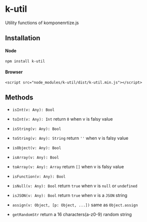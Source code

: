 # k-util
Utility functions of komponenrtize.js

## Installation
#### Node
```
npm install k-util
```
#### Browser
```
<script src="node_modules/k-util/dist/k-util.min.js"></script>
```

## Methods
- ```isInt(v: Any): Bool```

- ```toInt(v: Any): Int``` return ```0``` when v is falsy value

- ```isString(v: Any): Bool```

- ```toString(v: Any): String``` return ```''``` when v is falsy value

- ```isObject(v: Any): Bool```

- ```isArray(v: Any): Bool```

- ```toArray(v: Any): Array``` return ```[]``` when v is falsy value

- ```isFunction(v: Any): Bool```

- ```isNull(v: Any): Bool``` return ```true``` when v is ```null``` or ```undefined```

- ```isJSON(v: Any): Bool``` return ```true``` when v is a ```JSON``` string

- ```assign(v: Object, [p: Object, ...])``` same as ```Object.assign```

- ```getRandomStr``` return a 16 characters(a-z0-9) random string